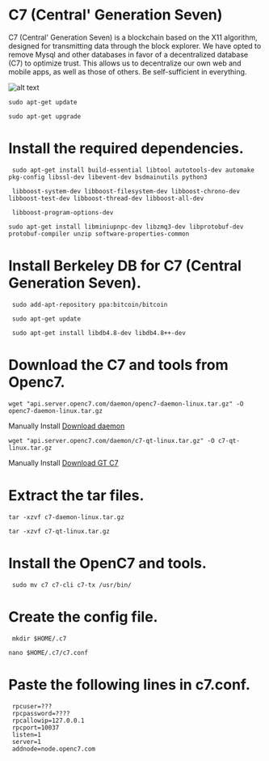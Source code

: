# C7  (Central' Generation Seven)

C7 (Central' Generation Seven) is a blockchain based on the X11 algorithm, designed for transmitting data through the block explorer. We have opted to remove Mysql and other databases in favor of a decentralized database (C7) to optimize trust. This allows us to decentralize our own web and mobile apps, as well as those of others. Be self-sufficient in everything.


![alt text](https://raw.githubusercontent.com/openc7/c7/main/background.png)



```
sudo apt-get update
```
```
sudo apt-get upgrade
```

# Install the required dependencies.

```
 sudo apt-get install build-essential libtool autotools-dev automake pkg-config libssl-dev libevent-dev bsdmainutils python3 
```

```
 libboost-system-dev libboost-filesystem-dev libboost-chrono-dev libboost-test-dev libboost-thread-dev libboost-all-dev 
```
```
 libboost-program-options-dev
 ```
 ```
 sudo apt-get install libminiupnpc-dev libzmq3-dev libprotobuf-dev protobuf-compiler unzip software-properties-common
```
# Install Berkeley DB for C7 (Central Generation Seven).

```
 sudo add-apt-repository ppa:bitcoin/bitcoin
```

```
 sudo apt-get update
```

```
 sudo apt-get install libdb4.8-dev libdb4.8++-dev
```


# Download the C7 and tools from Openc7.


```
wget "api.server.openc7.com/daemon/openc7-daemon-linux.tar.gz" -O openc7-daemon-linux.tar.gz
```
Manually Install
[Download daemon](https://api.server.openc7.com/daemon/c7-daemon-linux.tar.gz)

```
wget "api.server.openc7.com/daemon/c7-qt-linux.tar.gz" -O c7-qt-linux.tar.gz
```

Manually Install
[Download GT C7](https://api.server.openc7.com/daemon/c7-qt-linux.tar.gz)

# Extract the tar files.

```
tar -xzvf c7-daemon-linux.tar.gz
```

```
tar -xzvf c7-qt-linux.tar.gz
```

# Install the OpenC7 and tools.
```
 sudo mv c7 c7-cli c7-tx /usr/bin/
```
# Create the config file.
```
 mkdir $HOME/.c7
 ```
 ```
 nano $HOME/.c7/c7.conf
```

# Paste the following lines in c7.conf.


```
 rpcuser=???
 rpcpassword=????
 rpcallowip=127.0.0.1
 rpcport=10037
 listen=1
 server=1
 addnode=node.openc7.com
```
